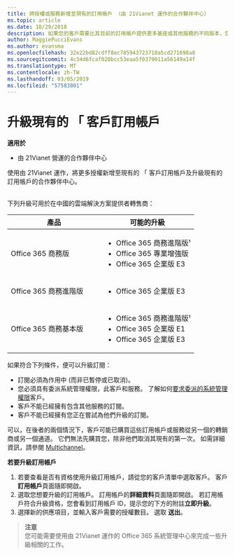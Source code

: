```yaml
---
title: 將授權或服務新增至現有的訂用帳戶 （由 21Vianet 運作的合作夥伴中心）
ms.topic: article
ms.date: 10/29/2018
description: 如果您的客戶需要比其目前的訂用帳戶提供更多基座或其他服務的不同版本，您可以升級訂用帳戶。
author: MaggiePucciEvans
ms.author: evansma
ms.openlocfilehash: 32e22bd82cdff8ec785943723718a5cd271698a8
ms.sourcegitcommit: 4c34d6fcaf020bcc53eaa5f0379011a56149a14f
ms.translationtype: MT
ms.contentlocale: zh-TW
ms.lasthandoff: 03/05/2019
ms.locfileid: "57583801"
---
```

# <a name="upgrade-an-existing-customer-subscription"></a>升級現有的 「 客戶訂用帳戶

**適用於**

-   由 21Vianet 營運的合作夥伴中心

使用由 21Vianet 運作，將更多授權新增至現有的 「 客戶訂用帳戶及升級現有的訂用帳戶的合作夥伴中心。 

## <a href="" id="upgradesubscription"></a>

下列升級可用於在中國的雲端解決方案提供者轉售商：

<table>
<colgroup>
<col width="50%" />
<col width="50%" />
</colgroup>
<thead>
<tr class="header">
<th>產品</th>
<th>可能的升級</th>
</tr>
</thead>
<tbody>
<tr class="odd">
<td>Office 365 商務版</td>
<td><ul>
<li>Office 365 商務進階版¹</li>
<li>Office 365 專業增強版</li>
<li>Office 365 企業版 E3</li>

</ul></td>
</tr>
<tr class="even">
<td>Office 365 商務進階版</td>
<td><ul>
<li>Office 365 企業版 E3</li>

</ul></td>
</tr>
<tr class="odd">
<td>Office 365 商務基本版</td>
<td><ul>
<li>Office 365 商務進階版¹</li>
<li>Office 365 企業版 E1</li>
<li>Office 365 企業版 E3</li>

</ul></td>
</tr>
</tbody>
</table>


如果符合下列條件，便可以升級訂閱：

-   訂閱必須為作用中 (而非已暫停或已取消)。
-   您必須具有委派系統管理權限，此客戶和服務。 了解如何[要求委派的系統管理權限](request-a-relationship-with-a-customer.md)客戶。
-   客戶不能已經擁有包含其他服務的訂閱。
-   客戶不能已經擁有您正在嘗試為他們升級的訂閱。

可以，在後者的兩個情況下，客戶可能已購買這些訂用帳戶或服務從另一個的轉銷商或另一個通道。 它們無法先購買您，除非他們取消其現有的第一次。 如需詳細資訊，請參閱 [Multichannel](multichannel.md)。

**若要升級訂用帳戶**

1.  若要查看是否有資格使用升級訂用帳戶，請從您的客戶清單中選取客戶。 客戶**訂用帳戶**頁面隨即開啟。
2.  選取您想要升級的訂用帳戶。 訂用帳戶的**詳細資料**頁面隨即開啟。 若訂用帳戶符合升級資格，您會看到訂用帳戶 ID，提示您的下方的附註**立即升級**。
3.  選擇新的供應項目，並輸入客戶需要的授權數目。 選取 **送出**。

>**注意**<br>您可能需要使用由 21Vianet 運作的 Office 365 系統管理中心來完成一些升級相關的工作。
